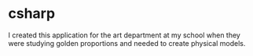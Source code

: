# csharp

I created this application for the art department at my school when they were studying golden proportions and needed
to create physical models.
